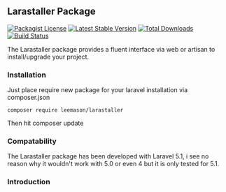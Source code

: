 ## Larastaller Package
[![Packagist License](https://poser.pugx.org/leemason/larastaller/license.png)](http://choosealicense.com/licenses/mit/)
[![Latest Stable Version](https://poser.pugx.org/leemason/larastaller/version.png)](https://packagist.org/packages/leemason/larastaller)
[![Total Downloads](https://poser.pugx.org/leemason/larastaller/d/total.png)](https://packagist.org/packages/leemason/larastaller)
[![Build Status](https://travis-ci.org/leemason/larastaller.svg?branch=master)](https://travis-ci.org/leemason/larastaller)

The Larastaller package provides a fluent interface via web or artisan to install/upgrade your project.

### Installation

Just place require new package for your laravel installation via composer.json

```
composer require leemason/larastaller
```

Then hit composer update

### Compatability

The Larastaller package has been developed with Laravel 5.1, i see no reason why it wouldn't work with 5.0 or even 4 but it is only tested for 5.1.

### Introduction

